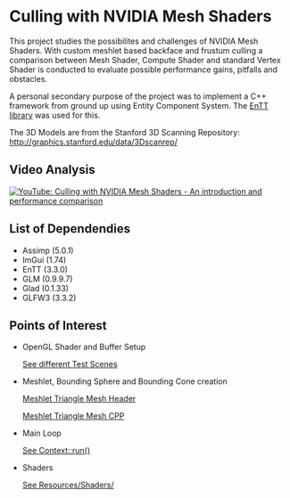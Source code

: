 # Culling with NVIDIA Mesh Shaders
This project studies the possibilites and challenges of NVIDIA Mesh Shaders. With custom meshlet based backface and frustum culling a comparison between Mesh Shader, Compute Shader and standard Vertex Shader is conducted to evaluate possible performance gains, pitfalls and obstacles.

A personal secondary purpose of the project was to implement a C++ framework from ground up using Entity Component System. The [EnTT library](https://github.com/skypjack/entt) was used for this.

The 3D Models are from the Stanford 3D Scanning Repository:
http://graphics.stanford.edu/data/3Dscanrep/

## Video Analysis
[![YouTube: Culling with NVIDIA Mesh Shaders - An introduction and performance comparison](http://img.youtube.com/vi/lijo-UqZu4Q/0.jpg)](https://www.youtube.com/watch?v=lijo-UqZu4Q)

## List of Dependendies
* Assimp (5.0.1)
* ImGui (1.74)
* EnTT (3.3.0)
* GLM (0.9.9.7)
* Glad (0.1.33)
* GLFW3 (3.3.2)

## Points of Interest
* OpenGL Shader and Buffer Setup

   [See different Test Scenes](../../tree/master/src/nell/scenes)
* Meshlet, Bounding Sphere and Bounding Cone creation

   [Meshlet Triangle Mesh Header](../master/include/nell/components/meshlet_triangle_mesh.hpp)
   
   [Meshlet Triangle Mesh CPP](../master/src/nell/components/meshlet_triangle_mesh.cpp)
* Main Loop
   
   [See Context::run()](../master/src/nell/context.cpp)
* Shaders

   [See Resources/Shaders/](../../tree/master/resources/shaders)

